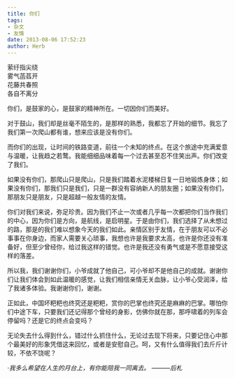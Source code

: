 ```yaml
---
title: 你们
tags:
- 杂文
- 友情
date: 2013-08-06 17:52:23
author: Herb
---
```


萦纡指尖绕  
雾气菡萏开  
花藤共春照  
各自不离分  

你们，是鼓家的心，是鼓家的精神所在。一切因你们而美好。

对于鼓山，我们却是丝毫不陌生的，是那样的熟悉，我都忘了开始的细节。我忘了我们第一次爬山都有谁，想来应该是没有你们。

而你们的出现，让时间的铁路变道，前往一个未知的终点。在这个旅途中充满爱意与温暖，让我趋之若鹜。我能细细品味着每一个过去甚至忍不住笑出声。你们改变了我们。

如果没有你们，那爬山只是爬山，只是我们踏着水泥楼梯日复一日地锻炼身体；如果没有你们，那我们只是我们，只是一群没有容纳新人的朋友圈；如果没有你们，那朋友只是朋友，只是超越一般友情的友情。

你们对我们来说，弥足珍贵。因为我们不止一次或者几乎每一次都把你们当作我们的中心，因为你们是方向，是航线，是启明星。于是由你们，我们选择了从未想过的路，那是的我们难以想象今天的我们如此。亲情区别于友情，在于朋友可以不必事事在你身边，而家人需要关心琐事，我想也许是我要求太高，也许是你还没有准备好，但至少曾经你，给过我这样的错觉。也许是我还没有勇气或是不愿意接受这样的落差。

所以我，我们谢谢你们，小爷成就了他自己，可小爷却不是他自己的成就。谢谢你们让我们体会到如此温暖的感觉，让我们相信亲情无关血脉，让小爷心受润泽，给了我诸多体验。我谢谢你们，谢谢。

正如此，中国坏粑粑也终究还是粑粑，赏你的巴掌也终究还是麻麻的巴掌。哪怕你们中途下车，只要我们还记得那个曾经的身影，仿佛你就在那，那呼啸着的列车会停留吗？还是它的终点会变吗？

无论失去什么得到什么，错过什么抓住什么，无论过去现下将来，只要记住心中那个最美好的形象凭借这来回忆，或者是安慰自己。呵，又有什么值得我们去斤斤计较，不依不饶呢？

·*我多么希望在人生的月台上，有你能陪我一同离去。 ———后札*
